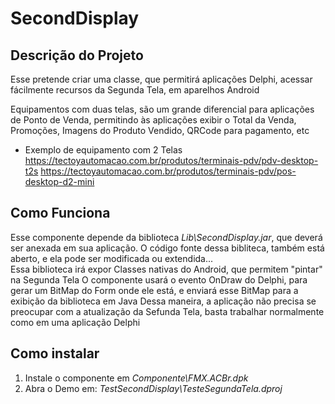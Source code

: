 # SecondDisplay

## Descrição do Projeto
Esse pretende criar uma classe, que permitirá aplicações Delphi, acessar fácilmente recursos da Segunda Tela, em aparelhos Android

Equipamentos com duas telas, são um grande diferencial para aplicações de Ponto de Venda, permitindo às aplicações exibir o Total da Venda, Promoções, Imagens do Produto Vendido, QRCode para pagamento, etc

- Exemplo de equipamento com 2 Telas
	https://tectoyautomacao.com.br/produtos/terminais-pdv/pdv-desktop-t2s
	https://tectoyautomacao.com.br/produtos/terminais-pdv/pos-desktop-d2-mini

## Como Funciona
Esse componente depende da biblioteca *Lib\SecondDisplay.jar*, que deverá ser anexada em sua aplicação. O código fonte dessa bibliteca, também está aberto, e ela pode ser modificada ou extendida...  
Essa biblioteca irá expor Classes nativas do Android, que permitem "pintar" na Segunda Tela
O componente usará o evento OnDraw do Delphi, para gerar um BitMap do Form onde ele está, e enviará esse BitMap para a exibição da biblioteca em Java
Dessa maneira, a aplicação não precisa se preocupar com a atualização da Sefunda Tela, basta trabalhar normalmente como em uma aplicação Delphi

## Como instalar
1. Instale o componente em *Componente\FMX.ACBr.dpk*
2. Abra o Demo em: *TestSecondDisplay\TesteSegundaTela.dproj*
